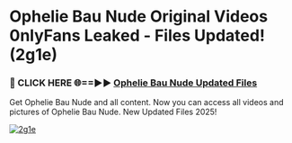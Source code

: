 # Ophelie Bau Nude Original Videos 0nlyFans Leaked - Files Updated! (2g1e)

<h3>🔴 CLICK HERE 🌐==►► <a href="https://tinyurl.com/52m3yx9h" rel="nofollow">Ophelie Bau Nude Updated Files</a></h3>

Get Ophelie Bau Nude and all content. Now you can access all videos and pictures of Ophelie Bau Nude. New Updated Files 2025!

[![2g1e](https://i.imgur.com/TnHtlc8.gif)](https://tinyurl.com/52m3yx9h)
